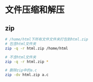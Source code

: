# 文件压缩和解压

## zip
 
``` sh
# /home/html下所有文件文件夹打包到html.zip
# 包含html文件夹
zip -q -r html.zip /home/html

# 不含html文件夹
zip -q -r html.zip *

# 删除zip中的a.c
zip -dv html.zip a.c
```